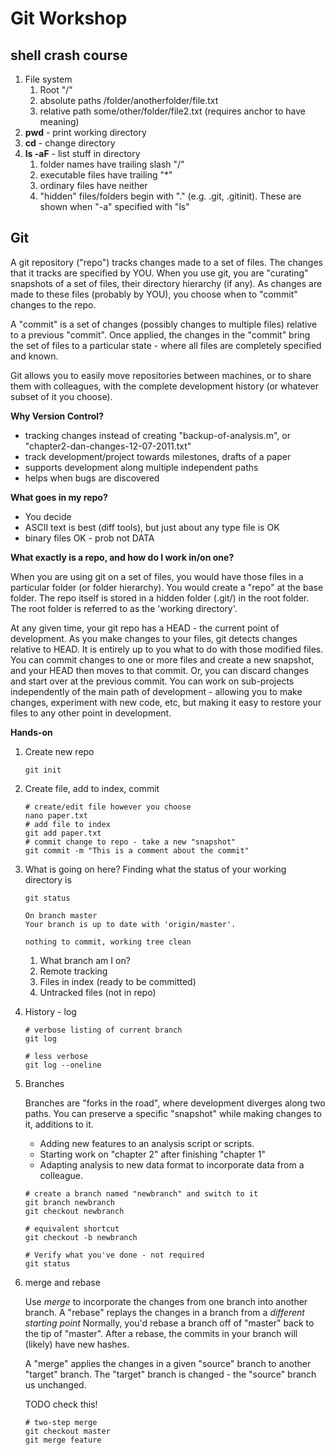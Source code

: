 # Git Workshop

## shell crash course

1. File system
    1. Root "/"
    1. absolute paths /folder/anotherfolder/file.txt
    1. relative path some/other/folder/file2.txt (requires anchor to have meaning)
1. **pwd** - print working directory
1. **cd** - change directory
1. **ls -aF** - list stuff in directory
    1. folder names have trailing slash "/"
    1. executable files have trailing "*"
    1. ordinary files have neither
    1. "hidden" files/folders begin with "." (e.g. .git, .gitinit). These are shown when "-a" specified with "ls"

## Git

A git repository ("repo") tracks changes made to a set of files. The changes that it tracks are specified by YOU. 
When you use git, you are "curating" snapshots of a set of files, their directory hierarchy (if any). 
As changes are made to these files (probably by YOU), you choose when to "commit" changes to the repo. 

A "commit" is a set of changes (possibly changes to multiple files) relative to a previous "commit".
Once applied, the changes in the "commit" bring the set of files to a particular state - where all files are completely
specified and known.

Git allows you to easily move repositories between machines, or to share them with colleagues, with the complete
development history (or whatever subset of it you choose).

**Why Version Control?**

- tracking changes instead of creating "backup-of-analysis.m", or "chapter2-dan-changes-12-07-2011.txt"
- track development/project towards milestones, drafts of a paper
- supports development along multiple independent paths
- helps when bugs are discovered

**What goes in my repo?**

- You decide
- ASCII text is best (diff tools), but just about any type file is OK
- binary files OK - prob not DATA

**What exactly is a repo, and how do I work in/on one?**

When you are using git on a set of files, you would have those files in a particular folder (or folder hierarchy).
You would create a "repo" at the base folder. The repo itself is stored in a hidden folder (.git/) in the root folder. 
The root folder is referred to as the 'working directory'. 

At any given time, your git repo has a HEAD - the current point of development. As you make changes to your files, git 
detects changes relative to HEAD. It is entirely up to you what to do with those modified files. You can commit changes
to one or more files and create a new snapshot, and your HEAD then moves to that commit. Or, you can discard changes
and start over at the previous commit. You can work on sub-projects independently of the main path of development -
allowing you to make changes, experiment with new code, etc, but making it easy to restore your files to any other 
point in development. 


**Hands-on**

1. Create new repo
    ```shell
    git init
    ```
1. Create file, add to index, commit

    ```shell
    # create/edit file however you choose
    nano paper.txt
    # add file to index
    git add paper.txt
    # commit change to repo - take a new "snapshot"
    git commit -m "This is a comment about the commit"
    ```
    
1. What is going on here? Finding what the status of your working directory is

    ```shell
    git status
    
    On branch master
    Your branch is up to date with 'origin/master'.
    
    nothing to commit, working tree clean
    ```
    
    1. What branch am I on?
    1. Remote tracking
    1. Files in index (ready to be committed)
    1. Untracked files (not in repo)
    
1. History - log

    ```shell
    # verbose listing of current branch
    git log
    
    # less verbose
    git log --oneline
    ```
    
1. Branches

    Branches are "forks in the road", where development diverges along two paths.
    You can preserve a specific "snapshot" while making changes to it, additions to it. 
    - Adding new features to an analysis script or scripts. 
    - Starting work on "chapter 2" after finishing "chapter 1"
    - Adapting analysis to new data format to incorporate data from a colleague. 
    
    ```shell
    # create a branch named "newbranch" and switch to it
    git branch newbranch
    git checkout newbranch
    
    # equivalent shortcut
    git checkout -b newbranch
    
    # Verify what you've done - not required
    git status
    
1. merge and rebase


    Use *merge* to incorporate the changes from one branch into another branch. 
    A "rebase" replays the changes in a branch from a *different starting point* 
    Normally, you'd rebase a branch off of "master" back to the tip of "master". 
    After a rebase, the commits in your branch will (likely) have new hashes. 
    
    A "merge" applies the changes in a given "source" branch to another "target" branch. 
    The "target" branch is changed - the "source" branch us unchanged.
    
    TODO check this!
    
    ```shell
    # two-step merge
    git checkout master
    git merge feature
    ```
    
